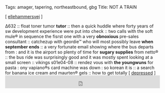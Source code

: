 Tags: amager, tapering, northeastbound, gbg
Title: NOT A TRAIN
  
[ [ellehammersvej](https://maps.app.goo.gl/TLZw7sCNtpLAMBnD9) ]

Δ632 :: float toner tumor **tutor** :: then a quick huddle where forty years of sw development experience were put into check :: two calls with the soft mule® in sequence the fisrst one with a very **obnoxious** pre-sales consultant :: catchezup with geordie™ who will most possibly leave **when september ends** :: a very fortunate email showing where the bus departs from : and it is the airport so plenty of time for **sugary supplies** from netto® :: the bus ride was surprisingly good and it was mostly spent looking at a small screen :: vikings s01e04-08 :: rendez vous with **the youngwuns** for pasta : ony vapiano®s card machine was down : so korean it is :: a search for banana ice cream and maurten® gels :: how to get totally [ [depressed](https://www.imdb.com/title/tt9130508/?ref_=fn_al_tt_1) ]<iframe style="border: 0; width: 100%; height: 42px;" src="https://bandcamp.com/EmbeddedPlayer/track=1304373649/size=small/bgcol=ffffff/linkcol=0687f5/transparent=true/" seamless><a href="https://havvk.bandcamp.com/track/automatic">Automatic by HAVVK</a></iframe>  
